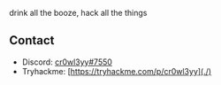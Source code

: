 drink all the booze, hack all the things

## Contact
- Discord: [cr0wl3yy#7550](./)
- Tryhackme: [https://tryhackme.com/p/cr0wl3yy](./)


